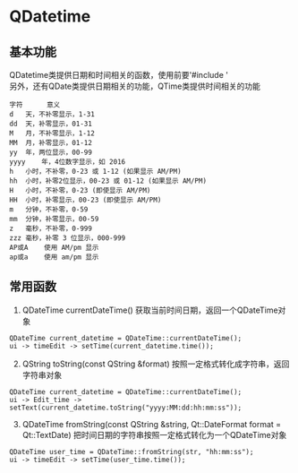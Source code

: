 # QDatetime

## 基本功能
QDatetime类提供日期和时间相关的函数，使用前要'#include <QDateTime>'  
另外，还有QDate类提供日期相关的功能，QTime类提供时间相关的功能  
```
字符		意义
d	天，不补零显示，1-31
dd	天，补零显示，01-31
M	月，不补零显示，1-12
MM	月，补零显示，01-12
yy	年，两位显示，00-99
yyyy	年，4位数字显示，如 2016
h	小时，不补零，0-23 或 1-12 (如果显示 AM/PM)
hh	小时，补零2位显示，00-23 或 01-12 (如果显示 AM/PM)
H	小时，不补零，0-23 (即使显示 AM/PM)
HH	小时，补零显示，00-23 (即使显示 AM/PM)
m	分钟，不补零，0-59
mm	分钟，补零显示，00-59
z	毫秒，不补零，0-999
zzz	毫秒，补零 3 位显示，000-999
AP或A	使用 AM/pm 显示
ap或a	使用 am/pm 显示
```

## 常用函数
1. QDateTime currentDateTime() 
获取当前时间日期，返回一个QDateTime对象  
```
QDateTime current_datetime = QDateTime::currentDateTime();
ui -> timeEdit -> setTime(current_datetime.time());
```
2. QString toString(const QString &format) 
按照一定格式转化成字符串，返回字符串对象  
```
QDateTime current_datetime = QDateTime::currentDateTime();
ui -> Edit_time -> setText(current_datetime.toString("yyyy:MM:dd:hh:mm:ss"));
```
3. QDateTime fromString(const QString &string, Qt::DateFormat format = Qt::TextDate)
把时间日期的字符串按照一定格式转化为一个QDateTime对象  
```
QDateTime user_time = QDateTime::fromString(str, "hh:mm:ss");
ui -> timeEdit -> setTime(user_time.time());
```